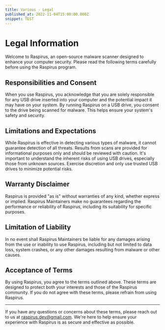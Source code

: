 ```yaml
---
title: Various - Legal
published_at: 2022-11-04T15:00:00.000Z
snippet: TEST
---
```


# Legal Information

Welcome to Raspirus, an open-source malware scanner designed to enhance your
computer security. Please read the following terms carefully before using the
Raspirus program.

## Responsibilities and Consent

When you use Raspirus, you acknowledge that you are solely responsible for any
USB drive inserted into your computer and the potential impact it may have on
your system. By running Raspirus on a USB drive, you consent to the drive being
scanned for malware. This helps ensure your system's safety and security.

## Limitations and Expectations

While Raspirus is effective in detecting various types of malware, it cannot
guarantee detection of all threats. Results from scans are provided for
informational purposes only and should be reviewed with caution. It's important
to understand the inherent risks of using USB drives, especially those from
unknown sources. Exercise discretion and only use trusted USB drives to minimize
potential risks.

## Warranty Disclaimer

Raspirus is provided "as is" without warranties of any kind, whether express or
implied. Raspirus Maintainers make no guarantees regarding the performance or
reliability of Raspirus, including its suitability for specific purposes.

## Limitation of Liability

In no event shall Raspirus Maintainers be liable for any damages arising from
the use or inability to use Raspirus, including but not limited to data loss,
system crashes, or any other damages resulting from malware or other causes.

## Acceptance of Terms

By using Raspirus, you agree to the terms outlined above. These terms are
designed to protect both your interests and those of the Raspirus community. If
you do not agree with these terms, please refrain from using Raspirus.

---

If you have any questions or concerns about these terms, please reach out to us
at [raspirus.dev@gmail.com](mailto:raspirus.dev@gmail.com). We're here to help
ensure your experience with Raspirus is as secure and effective as possible.
